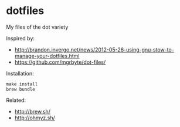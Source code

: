 # dotfiles
My files of the dot variety

Inspired by:

* http://brandon.invergo.net/news/2012-05-26-using-gnu-stow-to-manage-your-dotfiles.html
* https://github.com/mgrbyte/dot-files/

Installation:

    make install
	brew bundle

Related:

* http://brew.sh/
* http://ohmyz.sh/
